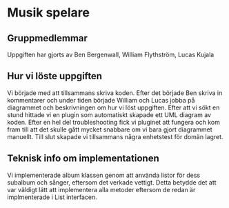 # Musik spelare
## Gruppmedlemmar
Uppgiften har gjorts av Ben Bergenwall, William Flythström, Lucas Kujala

## Hur vi löste uppgiften
Vi började med att tillsammans skriva koden. Efter det började Ben skriva in kommentarer
och under tiden började William och Lucas jobba på diagrammet och beskrivningen om hur
vi löst uppgiften.
Efter att vi sökt en stund hittade vi en plugin som automatiskt skapade ett UML diagram av
koden. Efter en hel del troubleshooting fick vi pluginet att fungera och kom fram till att det
skulle gått mycket snabbare om vi bara gjort diagrammet manuellt.
Till slut skapade vi tillsammans några enhetstest för domän lagret.

## Teknisk info om implementationen
Vi implementerade album klassen genom att använda listor för dess subalbum och sånger, eftersom det verkade vettigt. Detta betydde det att var väldigt lätt att implementera alla metoder eftersom de redan är implmenterade i List interfacen.
